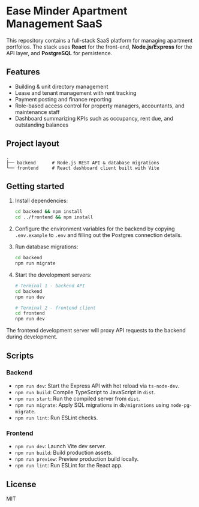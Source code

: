 # Ease Minder Apartment Management SaaS

This repository contains a full-stack SaaS platform for managing apartment portfolios.
The stack uses **React** for the front-end, **Node.js/Express** for the API layer, and
**PostgreSQL** for persistence.

## Features

- Building & unit directory management
- Lease and tenant management with rent tracking
- Payment posting and finance reporting
- Role-based access control for property managers, accountants, and maintenance staff
- Dashboard summarizing KPIs such as occupancy, rent due, and outstanding balances

## Project layout

```
.
├── backend      # Node.js REST API & database migrations
└── frontend     # React dashboard client built with Vite
```

## Getting started

1. Install dependencies:

   ```bash
   cd backend && npm install
   cd ../frontend && npm install
   ```

2. Configure the environment variables for the backend by copying `.env.example`
   to `.env` and filling out the Postgres connection details.

3. Run database migrations:

   ```bash
   cd backend
   npm run migrate
   ```

4. Start the development servers:

   ```bash
   # Terminal 1 - backend API
   cd backend
   npm run dev

   # Terminal 2 - frontend client
   cd frontend
   npm run dev
   ```

The frontend development server will proxy API requests to the backend during development.

## Scripts

### Backend

- `npm run dev`: Start the Express API with hot reload via `ts-node-dev`.
- `npm run build`: Compile TypeScript to JavaScript in `dist`.
- `npm run start`: Run the compiled server from `dist`.
- `npm run migrate`: Apply SQL migrations in `db/migrations` using `node-pg-migrate`.
- `npm run lint`: Run ESLint checks.

### Frontend

- `npm run dev`: Launch Vite dev server.
- `npm run build`: Build production assets.
- `npm run preview`: Preview production build locally.
- `npm run lint`: Run ESLint for the React app.

## License

MIT
